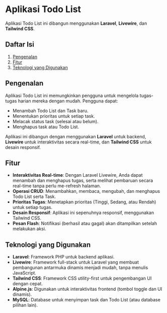 # Aplikasi Todo List

Aplikasi Todo List ini dibangun menggunakan **Laravel**, **Livewire**, dan **Tailwind CSS**.

## Daftar Isi

1. [Pengenalan](#pengenalan)
2. [Fitur](#fitur)
3. [Teknologi yang Digunakan](#teknologi-yang-digunakan)

## Pengenalan

Aplikasi Todo List ini memungkinkan pengguna untuk mengelola tugas-tugas harian mereka dengan mudah. Pengguna dapat:

- Menambah Todo List dan Task baru.
- Menentukan prioritas untuk setiap task.
- Melacak status task (selesai atau belum).
- Menghapus task atau Todo List.

Aplikasi ini dibangun dengan menggunakan **Laravel** untuk backend, **Livewire** untuk interaktivitas secara real-time, dan **Tailwind CSS** untuk desain responsif.

## Fitur

- **Interaktivitas Real-time**: Dengan Laravel Livewire, Anda dapat menambah dan menghapus tugas, serta melihat pembaruan secara real-time tanpa perlu me-refresh halaman.
- **Operasi CRUD**: Menambahkan, membaca, mengubah, dan menghapus Todo List serta Task.
- **Prioritas Tugas**: Menetapkan prioritas (Tinggi, Sedang, atau Rendah) untuk setiap tugas.
- **Desain Responsif**: Aplikasi ini sepenuhnya responsif, menggunakan Tailwind CSS.
- **Pesan Flash**: Notifikasi (berhasil atau gagal) akan ditampilkan setelah melakukan aksi.

## Teknologi yang Digunakan

- **Laravel**: Framework PHP untuk backend aplikasi.
- **Livewire**: Framework full-stack untuk Laravel yang membuat pembangunan antarmuka dinamis menjadi mudah, tanpa menulis JavaScript.
- **Tailwind CSS**: Framework CSS utility-first untuk pengembangan UI dengan cepat.
- **Alpine.js**: Digunakan untuk interaktivitas frontend (tombol toggle dan UI dinamis).
- **MySQL**: Database untuk menyimpan task dan Todo List (atau database pilihan lain).
